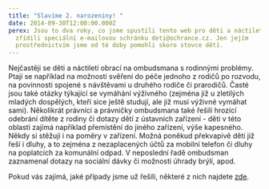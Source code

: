```yaml
---
title: "Slavíme 2. narozeniny! "
date: 2014-09-30T12:00:00.000Z
perex: Jsou to dva roky, co jsme spustili tento web pro děti a náctileté a
  zřídili speciální e-mailovou schránku deti@ochrance.cz. Jen jejím
  prostřednictvím jsme od té doby pomohli skoro stovce dětí.
---
```

Nejčastěji se děti a náctiletí obrací na ombudsmana s rodinnými problémy. Ptají se například na možnosti svěření do péče jednoho z rodičů po rozvodu, na povinnosti spojené s návštěvami u druhého rodiče či prarodičů. Časté jsou také otázky týkající se vymáhání výživného (zejména již u zletilých mladých dospělých, kteří sice ještě studují, ale již musí výživné vymáhat sami). Několikrát právníci a právničky ombudsmana také řešili hrozící odebrání dítěte z rodiny či dotazy dětí z ústavních zařízení - děti v této oblasti zajímá například přemístění do jiného zařízení, výše kapesného. Někdy si stěžují i na poměry v zařízení. Možná poněkud překvapivě děti již řeší i dluhy, a to zejména z nezaplacených účtů za mobilní telefon či dluhy na poplatcích za komunální odpad. V neposlední řadě ombudsman zaznamenal dotazy na sociální dávky či možnosti úhrady brýlí, apod.

Pokud vás zajímá, jaké případy jsme už řešili, některé z nich najdete [zde](https://deti.ochrance.cz/pripady/).
